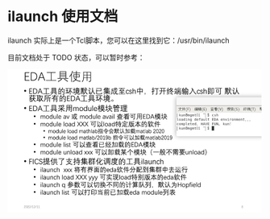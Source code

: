 # ilaunch 使用文档


ilaunch 实际上是一个Tcl脚本，您可以在这里找到它：/usr/bin/ilaunch

目前文档处于 TODO 状态，可以暂时参考：

![FICS ilaunch](./img/fics-ilaunch.jpg)
